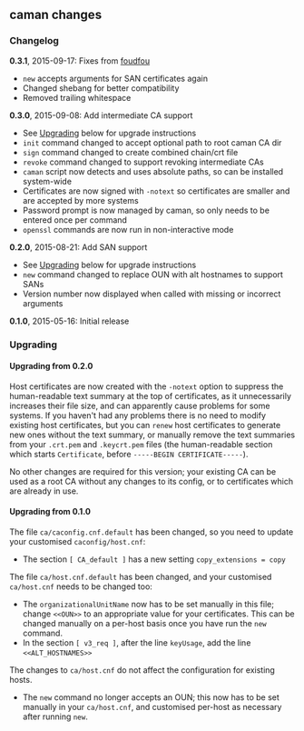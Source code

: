 ## caman changes

### Changelog

**0.3.1**, 2015-09-17: Fixes from [foudfou](https://github.com/foudfou)
* ``new`` accepts arguments for SAN certificates again
* Changed shebang for better compatibility
* Removed trailing whitespace

**0.3.0**, 2015-09-08: Add intermediate CA support
* See [Upgrading](#upgrading) below for upgrade instructions
* ``init`` command changed to accept optional path to root caman CA dir
* ``sign`` command changed to create combined chain/crt file
* ``revoke`` command changed to support revoking intermediate CAs
* ``caman`` script now detects and uses absolute paths, so can be installed
  system-wide
* Certificates are now signed with ``-notext`` so certificates are smaller and
  are accepted by more systems
* Password prompt is now managed by caman, so only needs to be entered once per
  command
* ``openssl`` commands are now run in non-interactive mode

**0.2.0**, 2015-08-21: Add SAN support
* See [Upgrading](#upgrading) below for upgrade instructions
* ``new`` command changed to replace OUN with alt hostnames to support SANs
* Version number now displayed when called with missing or incorrect arguments

**0.1.0**, 2015-05-16: Initial release


<a name="upgrading"></a>
### Upgrading

#### Upgrading from 0.2.0

Host certificates are now created with the ``-notext`` option to suppress the
human-readable text summary at the top of certificates, as it unnecessarily
increases their file size, and can apparently cause problems for some systems.
If you haven't had any problems there is no need to modify existing host
certificates, but you can ``renew`` host certificates to generate new ones
without the text summary, or manually remove the text summaries from your
``.crt.pem`` and ``.keycrt.pem`` files (the human-readable section which
starts ``Certificate``, before ``-----BEGIN CERTIFICATE-----``).

No other changes are required for this version; your existing CA can be used as
a root CA without any changes to its config, or to certificates which are
already in use.


#### Upgrading from 0.1.0

The file ``ca/caconfig.cnf.default`` has been changed, so you need to update
your customised ``caconfig/host.cnf``:
* The section ``[ CA_default ]`` has a new setting ``copy_extensions = copy``


The file ``ca/host.cnf.default`` has been changed, and your customised
``ca/host.cnf`` needs to be changed too:
* The ``organizationalUnitName`` now has to be set manually in this file;
  change ``<<OUN>>`` to an appropriate value for your certificates. This can
  be changed manually on a per-host basis once you have run the ``new`` command.
* In the section ``[ v3_req ]``, after the line ``keyUsage``, add the line
  ``<<ALT_HOSTNAMES>>``

The changes to ``ca/host.cnf`` do not affect the configuration for existing
hosts.

* The ``new`` command no longer accepts an OUN; this now has to be set manually
  in your ``ca/host.cnf``, and customised per-host as necessary after running
  ``new``.
